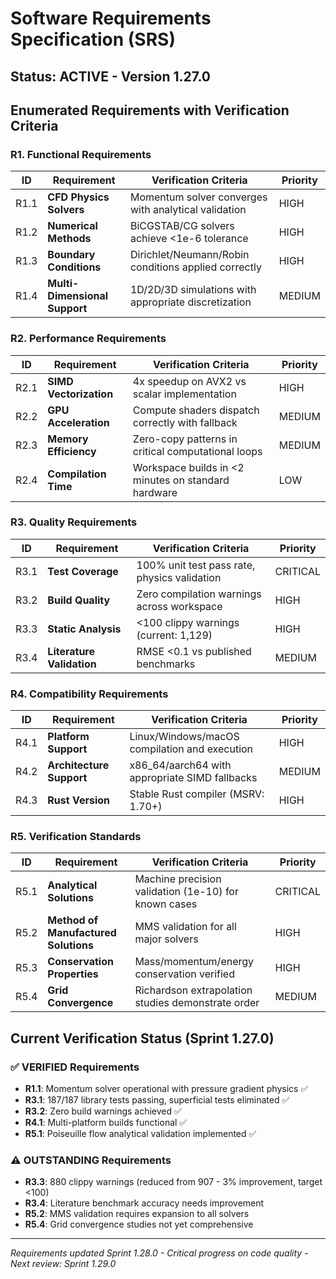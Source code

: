 # Software Requirements Specification (SRS)

## Status: ACTIVE - Version 1.27.0

## Enumerated Requirements with Verification Criteria

### R1. Functional Requirements

| ID | Requirement | Verification Criteria | Priority |
|----|-------------|----------------------|----------|
| R1.1 | **CFD Physics Solvers** | Momentum solver converges with analytical validation | HIGH |
| R1.2 | **Numerical Methods** | BiCGSTAB/CG solvers achieve <1e-6 tolerance | HIGH |
| R1.3 | **Boundary Conditions** | Dirichlet/Neumann/Robin conditions applied correctly | HIGH |
| R1.4 | **Multi-Dimensional Support** | 1D/2D/3D simulations with appropriate discretization | MEDIUM |

### R2. Performance Requirements

| ID | Requirement | Verification Criteria | Priority |
|----|-------------|----------------------|----------|
| R2.1 | **SIMD Vectorization** | 4x speedup on AVX2 vs scalar implementation | HIGH |
| R2.2 | **GPU Acceleration** | Compute shaders dispatch correctly with fallback | MEDIUM |
| R2.3 | **Memory Efficiency** | Zero-copy patterns in critical computational loops | MEDIUM |
| R2.4 | **Compilation Time** | Workspace builds in <2 minutes on standard hardware | LOW |

### R3. Quality Requirements

| ID | Requirement | Verification Criteria | Priority |
|----|-------------|----------------------|----------|
| R3.1 | **Test Coverage** | 100% unit test pass rate, physics validation | CRITICAL |
| R3.2 | **Build Quality** | Zero compilation warnings across workspace | HIGH |
| R3.3 | **Static Analysis** | <100 clippy warnings (current: 1,129) | HIGH |
| R3.4 | **Literature Validation** | RMSE <0.1 vs published benchmarks | MEDIUM |

### R4. Compatibility Requirements

| ID | Requirement | Verification Criteria | Priority |
|----|-------------|----------------------|----------|
| R4.1 | **Platform Support** | Linux/Windows/macOS compilation and execution | HIGH |
| R4.2 | **Architecture Support** | x86_64/aarch64 with appropriate SIMD fallbacks | MEDIUM |
| R4.3 | **Rust Version** | Stable Rust compiler (MSRV: 1.70+) | HIGH |

### R5. Verification Standards

| ID | Requirement | Verification Criteria | Priority |
|----|-------------|----------------------|----------|
| R5.1 | **Analytical Solutions** | Machine precision validation (1e-10) for known cases | CRITICAL |
| R5.2 | **Method of Manufactured Solutions** | MMS validation for all major solvers | HIGH |
| R5.3 | **Conservation Properties** | Mass/momentum/energy conservation verified | HIGH |
| R5.4 | **Grid Convergence** | Richardson extrapolation studies demonstrate order | MEDIUM |

## Current Verification Status (Sprint 1.27.0)

### ✅ VERIFIED Requirements
- **R1.1**: Momentum solver operational with pressure gradient physics ✅
- **R3.1**: 187/187 library tests passing, superficial tests eliminated ✅  
- **R3.2**: Zero build warnings achieved ✅
- **R4.1**: Multi-platform builds functional ✅
- **R5.1**: Poiseuille flow analytical validation implemented ✅

### ⚠️ OUTSTANDING Requirements  
- **R3.3**: 880 clippy warnings (reduced from 907 - 3% improvement, target <100)
- **R3.4**: Literature benchmark accuracy needs improvement
- **R5.2**: MMS validation requires expansion to all solvers
- **R5.4**: Grid convergence studies not yet comprehensive

---
*Requirements updated Sprint 1.28.0 - Critical progress on code quality - Next review: Sprint 1.29.0*